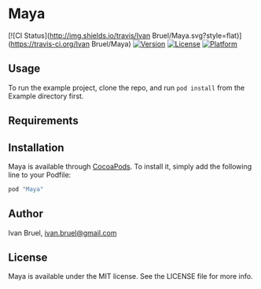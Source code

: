 # Maya

[![CI Status](http://img.shields.io/travis/Ivan Bruel/Maya.svg?style=flat)](https://travis-ci.org/Ivan Bruel/Maya)
[![Version](https://img.shields.io/cocoapods/v/Maya.svg?style=flat)](http://cocoapods.org/pods/Maya)
[![License](https://img.shields.io/cocoapods/l/Maya.svg?style=flat)](http://cocoapods.org/pods/Maya)
[![Platform](https://img.shields.io/cocoapods/p/Maya.svg?style=flat)](http://cocoapods.org/pods/Maya)

## Usage

To run the example project, clone the repo, and run `pod install` from the Example directory first.

## Requirements

## Installation

Maya is available through [CocoaPods](http://cocoapods.org). To install
it, simply add the following line to your Podfile:

```ruby
pod "Maya"
```

## Author

Ivan Bruel, ivan.bruel@gmail.com

## License

Maya is available under the MIT license. See the LICENSE file for more info.
